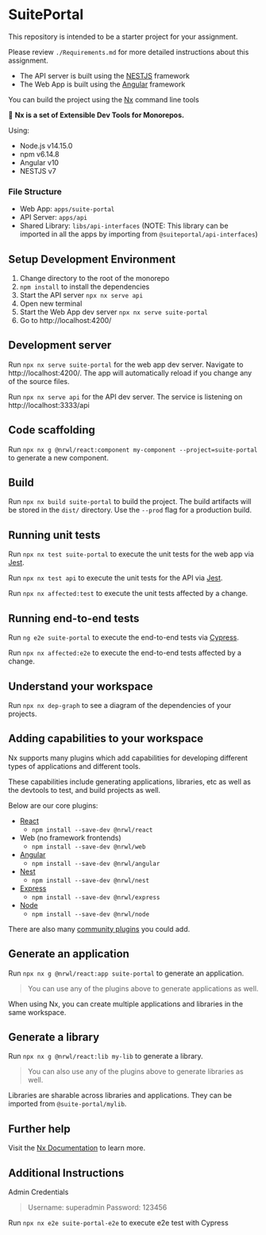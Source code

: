 # SuitePortal

This repository is intended to be a starter project for your assignment.

Please review `./Requirements.md` for more detailed instructions about this assignment.

* The API server is built using the [NESTJS](https://nestjs.com/) framework
* The Web App is built using the [Angular](https://angular.io/) framework

You can build the project using the [Nx](https://nx.dev/) command line tools

🔎 **Nx is a set of Extensible Dev Tools for Monorepos.**

Using:

* Node.js v14.15.0
* npm v6.14.8
* Angular v10
* NESTJS v7

### File Structure

* Web App: `apps/suite-portal`
* API Server: `apps/api`
* Shared Library: `libs/api-interfaces` (NOTE: This library can be imported in all the apps by importing from `@suiteportal/api-interfaces`)

## Setup Development Environment

1. Change directory to the root of the monorepo
2. `npm install` to install the dependencies
3. Start the API server `npx nx serve api`
4. Open new terminal
5. Start the Web App dev server `npx nx serve suite-portal`
6. Go to http://localhost:4200/

## Development server

Run `npx nx serve suite-portal` for the web app dev server. Navigate to http://localhost:4200/. The app will automatically reload if you change any of the source files.

Run `npx nx serve api` for the API dev server. The service is listening on http://localhost:3333/api

## Code scaffolding

Run `npx nx g @nrwl/react:component my-component --project=suite-portal` to generate a new component.

## Build

Run `npx nx build suite-portal` to build the project. The build artifacts will be stored in the `dist/` directory. Use the `--prod` flag for a production build.

## Running unit tests

Run `npx nx test suite-portal` to execute the unit tests for the web app via [Jest](https://jestjs.io).

Run `npx nx test api` to execute the unit tests for the API via [Jest](https://jestjs.io).

Run `npx nx affected:test` to execute the unit tests affected by a change.

## Running end-to-end tests

Run `ng e2e suite-portal` to execute the end-to-end tests via [Cypress](https://www.cypress.io).

Run `npx nx affected:e2e` to execute the end-to-end tests affected by a change.

## Understand your workspace

Run `npx nx dep-graph` to see a diagram of the dependencies of your projects.

## Adding capabilities to your workspace

Nx supports many plugins which add capabilities for developing different types of applications and different tools.

These capabilities include generating applications, libraries, etc as well as the devtools to test, and build projects as well.

Below are our core plugins:

- [React](https://reactjs.org)
  - `npm install --save-dev @nrwl/react`
- Web (no framework frontends)
  - `npm install --save-dev @nrwl/web`
- [Angular](https://angular.io)
  - `npm install --save-dev @nrwl/angular`
- [Nest](https://nestjs.com)
  - `npm install --save-dev @nrwl/nest`
- [Express](https://expressjs.com)
  - `npm install --save-dev @nrwl/express`
- [Node](https://nodejs.org)
  - `npm install --save-dev @nrwl/node`

There are also many [community plugins](https://nx.dev/nx-community) you could add.

## Generate an application

Run `npx nx g @nrwl/react:app suite-portal` to generate an application.

> You can use any of the plugins above to generate applications as well.

When using Nx, you can create multiple applications and libraries in the same workspace.

## Generate a library

Run `npx nx g @nrwl/react:lib my-lib` to generate a library.

> You can also use any of the plugins above to generate libraries as well.

Libraries are sharable across libraries and applications. They can be imported from `@suite-portal/mylib`.


## Further help

Visit the [Nx Documentation](https://nx.dev) to learn more.

## Additional Instructions

Admin Credentials
> Username: superadmin
> Password: 123456

Run `npx nx e2e suite-portal-e2e` to execute e2e test with Cypress
